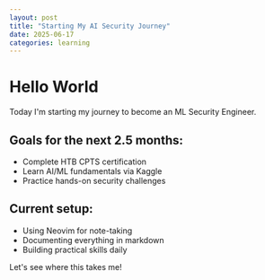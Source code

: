 ```yaml
---
layout: post
title: "Starting My AI Security Journey"
date: 2025-06-17
categories: learning
---
```


# Hello World

Today I'm starting my journey to become an ML Security Engineer.

## Goals for the next 2.5 months:
- Complete HTB CPTS certification
- Learn AI/ML fundamentals via Kaggle
- Practice hands-on security challenges

## Current setup:
- Using Neovim for note-taking
- Documenting everything in markdown
- Building practical skills daily

Let's see where this takes me!
